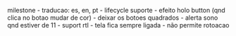 milestone
    - traducao: es, en, pt
    - lifecycle suporte
    - efeito holo button (qnd clica no botao mudar de cor)
    - deixar os botoes quadrados
    - alerta sono qnd estiver de 11 
    - suport rtl
    - tela fica sempre ligada
    - não permite rotoacao
